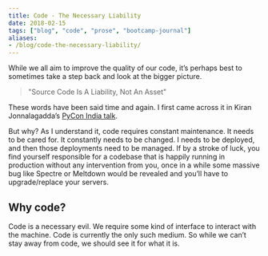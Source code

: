 ```yaml
---
title: Code - The Necessary Liability
date: 2018-02-15
tags: ["blog", "code", "prose", "bootcamp-journal"]
aliases:
- /blog/code-the-necessary-liability/
---
```


While we all aim to improve the quality of our code, it’s perhaps best to sometimes take a step back and look at the bigger picture.

>    "Source Code Is A Liability, Not An Asset"

These words have been said time and again. I first came across it in Kiran Jonnalagadda’s [PyCon India talk](https://www.youtube.com/watch?v=_stsJlNgGfA).

But why? As I understand it, code requires constant maintenance. It needs to be cared for. It constantly needs to be changed. I needs to be deployed, and then those deployments need to be managed. If by a stroke of luck, you find yourself responsible for a codebase that is happily running in production without any intervention from you, once in a while some massive bug like Spectre or Meltdown would be revealed and you’ll have to upgrade/replace your servers.

## Why code?

Code is a necessary evil. We require some kind of interface to interact with the machine. Code is currently the only such medium. So while we can’t stay away from code, we should see it for what it is.
